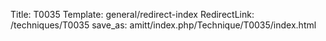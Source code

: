 Title: T0035
Template: general/redirect-index
RedirectLink: /techniques/T0035
save_as: amitt/index.php/Technique/T0035/index.html